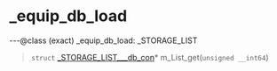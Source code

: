 # _equip_db_load

---@class (exact) _equip_db_load: _STORAGE_LIST
 
> `struct` [_STORAGE_LIST___db_con](lua/classes/_STORAGE_LIST___db_con.md)* m_List_get(`unsigned __int64`)
 
